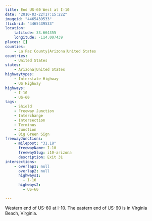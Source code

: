 ```yaml
---
title: End US-60 West at I-10
date: "2010-03-22T17:15:22Z"
imageid: "4465439533"
flickrid: "4465439533"
location:
    latitude: 33.664355
    longitude: -114.007439
places: []
counties:
    - La Paz County|Arizona|United States
countries:
    - United States
states:
    - Arizona|United States
highwaytypes:
    - Interstate Highway
    - US Highway
highways:
    - I-10
    - US-60
tags:
    - Shield
    - Freeway Junction
    - Interchange
    - Intersection
    - Terminus
    - Junction
    - Big Green Sign
freewayJunctions:
    - milepost: "31.18"
      freewayName: I-10
      freewaySlug: i10-arizona
      description: Exit 31
intersections:
    - overlap1: null
      overlap2: null
      highways1:
        - I-10
      highways2:
        - US-60

---
```

Western end of US-60 at I-10.  The eastern end of US-60 is in Virginia Beach, Virginia. 